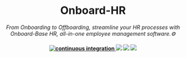 <h1 align="center">
   Onboard-HR
</h1>

<p align="center">
  <i align="center">From Onboarding to Offboarding, streamline your HR processes with Onboard-Base HR, all-in-one employee management software.⚙️</i>
</p>

<h4 align="center">
  <a href="https://github.com/amplication/amplication/actions/workflows/ci.yml">
    <img src="https://img.shields.io/github/actions/workflow/status/amplication/amplication/ci.yml?branch=master&label=pipeline&style=flat-square" alt="continuous integration">
  <a href="https://github.com/Vinyl-Davyl/Onboard-HR"><img src=https://img.shields.io/badge/status-development-brightgreen.svg?colorA=087c08></a>
  <a href="https://github.com/Vinyl-Davyl/Onboard-HR/releases/"><img src=https://img.shields.io/github/release/Vinyl-Davyl/Onboard-HR.svg?colorB=58839b></a>
  <a href="https://github.com/Vinyl-Davyl/Onboard-HR/LICENSE"><img src=https://img.shields.io/github/license/sourcerer-io/sourcerer-app.svg?colorB=ff0000></a>
  <br>
</h4>
